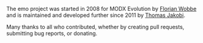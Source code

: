 The emo project was started in 2008 for MODX Evolution by [Florian
Wobbe](https://www.eprofs.de) and is maintained and developed further since 2011
by [Thomas Jakobi](https://github.com/jako).

Many thanks to all who contributed, whether by creating pull requests,
submitting bug reports, or donating.
